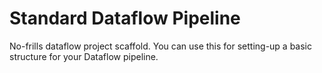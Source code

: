 # Standard Dataflow Pipeline

No-frills dataflow project scaffold. You can use this for setting-up a basic
structure for your Dataflow pipeline. 
